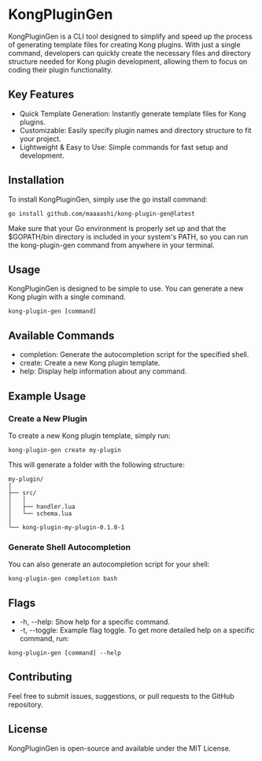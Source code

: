 # KongPluginGen

KongPluginGen is a CLI tool designed to simplify and speed up the process of generating template files for creating Kong plugins. With just a single command, developers can quickly create the necessary files and directory structure needed for Kong plugin development, allowing them to focus on coding their plugin functionality.

## Key Features
- Quick Template Generation: Instantly generate template files for Kong plugins.
- Customizable: Easily specify plugin names and directory structure to fit your project.
- Lightweight & Easy to Use: Simple commands for fast setup and development.

## Installation

To install KongPluginGen, simply use the go install command:

```
go install github.com/maaaashi/kong-plugin-gen@latest
```

Make sure that your Go environment is properly set up and that the $GOPATH/bin directory is included in your system's PATH, so you can run the kong-plugin-gen command from anywhere in your terminal.

## Usage
KongPluginGen is designed to be simple to use. You can generate a new Kong plugin with a single command.

```
kong-plugin-gen [command]
```

## Available Commands
- completion: Generate the autocompletion script for the specified shell.
- create: Create a new Kong plugin template.
- help: Display help information about any command.

## Example Usage

### Create a New Plugin

To create a new Kong plugin template, simply run:

```
kong-plugin-gen create my-plugin
```

This will generate a folder with the following structure:

```
my-plugin/
│
├── src/
│   │
│   ├── handler.lua
│   └── schema.lua
│
└── kong-plugin-my-plugin-0.1.0-1
```

### Generate Shell Autocompletion
You can also generate an autocompletion script for your shell:

```
kong-plugin-gen completion bash
```

## Flags

- -h, --help: Show help for a specific command.
- -t, --toggle: Example flag toggle.
To get more detailed help on a specific command, run:

```
kong-plugin-gen [command] --help
```

## Contributing

Feel free to submit issues, suggestions, or pull requests to the GitHub repository.

## License
KongPluginGen is open-source and available under the MIT License.
